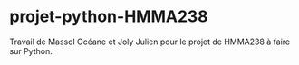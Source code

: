 # projet-python-HMMA238

Travail de Massol Océane et Joly Julien pour le projet de HMMA238 à faire sur Python.

